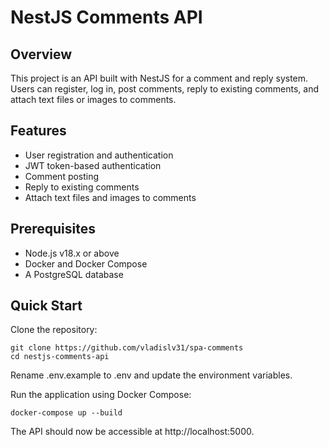 # NestJS Comments API

## Overview

This project is an API built with NestJS for a comment and reply system. Users can register, log in, post comments, reply to existing comments, and attach text files or images to comments.

## Features

- User registration and authentication
- JWT token-based authentication
- Comment posting
- Reply to existing comments
- Attach text files and images to comments


## Prerequisites

- Node.js v18.x or above
- Docker and Docker Compose
- A PostgreSQL database

## Quick Start

Clone the repository:

```
git clone https://github.com/vladislv31/spa-comments
cd nestjs-comments-api
```

Rename .env.example to .env and update the environment variables.

Run the application using Docker Compose:

```
docker-compose up --build
```

The API should now be accessible at http://localhost:5000.